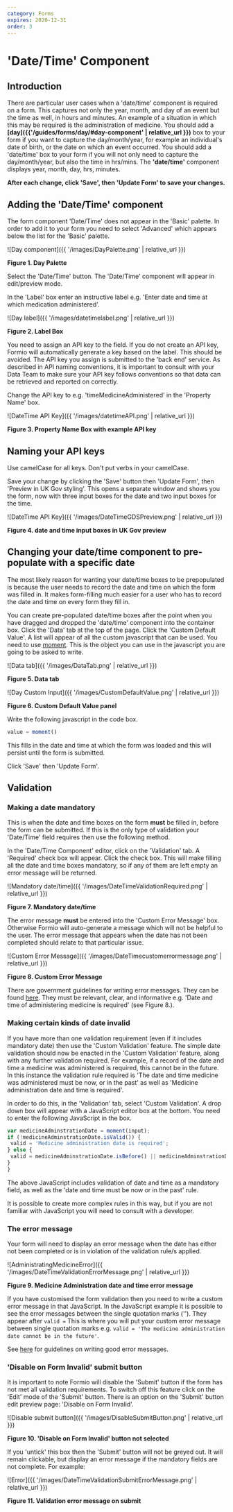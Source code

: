 ```yaml
---
category: Forms
expires: 2020-12-31
order: 3
---
```

# 'Date/Time' Component

## Introduction
There are particular user cases when a 'date/time' component is required on a form. This captures not only the year, month, and day of an event but the time as well, in hours and minutes. An example of a situation in which this may be required is the administration of medicine.
You should add a **[day]({{'/guides/forms/day/#day-component' | relative_url }})** box to your form if you want to capture the day/month/year, for example an individual's date of birth, or the date on which an event occurred. You should add a 'date/time' box to your form if you will not only need to capture the day/month/year, but also the time in hrs/mins.
The **'date/time'** component displays year, month, day, hrs, minutes.

**After each change, click 'Save', then 'Update Form' to save your changes.**

## Adding the 'Date/Time' component

The form component 'Date/Time' does not appear in the 'Basic' palette. In order to add it to your form you need to select 'Advanced' which appears below the list for the 'Basic' palette.

![Day component]({{ '/images/DayPalette.png' | relative_url }})

**Figure 1. Day Palette**

Select the 'Date/Time' button. The 'Date/Time' component will appear in edit/preview mode.

In the 'Label' box enter an instructive label e.g. 'Enter date and time at which medication administered'.

![Day label]({{ '/images/datetimelabel.png' | relative_url }})

**Figure 2. Label Box**

You need to assign an API key to the field. If you do not create an API key, Formio will automatically generate a key based on the label. This should be avoided. The API key you assign is submitted to the 'back end' service. As described in API naming conventions, it is important to consult with your Data Team to make sure your API key follows conventions so that data can be retrieved and reported on correctly.

Change the API key to e.g. 'timeMedicineAdministered' in the 'Property Name' box.

![DateTime API Key]({{ '/images/datetimeAPI.png' | relative_url }})

**Figure 3. Property Name Box with example API key**

## Naming your API keys
Use camelCase for all keys.
Don't put verbs in your camelCase.


Save your change by clicking the 'Save' button then 'Update Form', then 'Preview in UK Gov styling'. This opens a separate window and shows you the form, now with three input boxes for the date and two input boxes for the time.

![DateTime API Key]({{ '/images/DateTimeGDSPreview.png' | relative_url }})

**Figure 4. date and time input boxes in UK Gov preview**

## Changing your date/time component to pre-populate with a specific date
The most likely reason for wanting your date/time boxes to be prepopulated is because the user needs to record the date and time on which the form was filled in. It makes form-filling much easier for a user who has to record the date and time on every form they fill in.

You can create pre-populated date/time boxes after the point when you have dragged and dropped the 'date/time' component into the container box.
Click the 'Data' tab at the top of the page. Click the 'Custom Default Value'. A list will appear of all the custom javascript that can be used. You need to use [moment](https://momentjs.com). This is the object you can use in the javascript you are going to be asked to write.

![Data tab]({{ '/images/DataTab.png' | relative_url }})

**Figure 5. Data tab**

![Day Custom Input]({{ '/images/CustomDefaultValue.png' | relative_url }})

**Figure 6. Custom Default Value panel**

Write the following javascript in the code box.

```js
value = moment()
```

This fills in the date and time at which the form was loaded and this will persist until the form is submitted.

Click 'Save' then 'Update Form'.

## Validation

### Making a date mandatory
This is when the date and time boxes on the form **must** be filled in, before the form can be submitted. If this is the only type of validation your 'Date/Time' field requires then use the following method.

In the 'Date/Time Component' editor, click on the 'Validation' tab. A 'Required' check box will appear. Click the check box. This will make filling all the date and time boxes mandatory, so if any of them are left empty an error message will be returned.

![Mandatory date/time]({{ '/images/DateTimeValidationRequired.png' | relative_url }})

**Figure 7. Mandatory date/time**

The error message **must** be entered into the 'Custom Error Message' box. Otherwise Formio will auto-generate a message which will not be helpful to the user. The error message that appears when the date has not been completed should relate to that particular issue.

![Custom Error Message]({{ '/images/DateTimecustomerrormessage.png' | relative_url }})

**Figure 8. Custom Error Message**


There are government guidelines for writing error messages. They can be found [here](https://design-system.service.gov.uk/components/error-message). They must be relevant, clear, and informative e.g. 'Date and time of administering medicine is required' (see Figure 8.).

### Making certain kinds of date invalid
If you have more than one validation requirement (even if it includes mandatory date) then use the 'Custom Validation' feature.
The simple date validation should now be enacted in the 'Custom Validation' feature, along with any further validation required. For example, if a record of the date and time a medicine was administered is required, this cannot be in the future. In this instance the validation rule required is 'The date and time medicine was administered must be now, or in the past'  as well as 'Medicine administration date and time is required'.

In order to do this, in the 'Validation' tab, select 'Custom Validation'. A drop down box will appear with a JavaScript editor box at the bottom. You need to enter the following JavaScript in the box.

```js
var medicineAdminstrationDate = moment(input);
if (!medicineAdminstrationDate.isValid()) {
 valid = 'Medicine administration date is required';
} else {
 valid = medicineAdminstrationDate.isBefore() || medicineAdminstrationDate.isSame()  ? true : 'The medicine administration date cannot be in the future';
}
}
```

The above JavaScript includes validation of date and time as a mandatory field, as well as the 'date and time must be now or in the past' rule.


It is possible to create more complex rules in this way, but if you are not familiar with JavaScript you will need to consult with a developer.

### The error message
Your form will need to display an error message when the date has either not been completed or is in violation of the validation rule/s applied.


![AdministratingMedicineError]({{ '/images/DateTimeValidationErrorMessage.png' | relative_url }})

**Figure 9. Medicine Administration date and time error message**

If you have customised the form validation then you need to write a custom error message in that JavaScript. In the JavaScript example it is possible to see the error messages between the single quotation marks (''). They appear after ```valid =``` This is where you will put your custom error message between single quotation marks e.g. ```valid = 'The medicine administration date cannot be in the future'```.

See [here](https://design-system.service.gov.uk/components/error-message) for guidelines on writing good error messages.


### 'Disable on Form Invalid' submit button
It is important to note Formio will disable the 'Submit' button if the form has not met all validation requirements. To switch off this feature click on the 'Edit' mode of the 'Submit' button. There is an option on the 'Submit' button edit preview page: 'Disable on Form Invalid'.

![Disable submit button]({{ '/images/DisableSubmitButton.png' | relative_url }})

**Figure 10. 'Disable on Form Invalid' button not selected**

If you 'untick' this box then the 'Submit' button will not be greyed out. It will remain clickable, but display an error message if the mandatory fields are not complete. For example:

![Error]({{ '/images/DateTimeValidationSubmitErrorMessage.png' | relative_url }})

**Figure 11.  Validation error message on submit**
